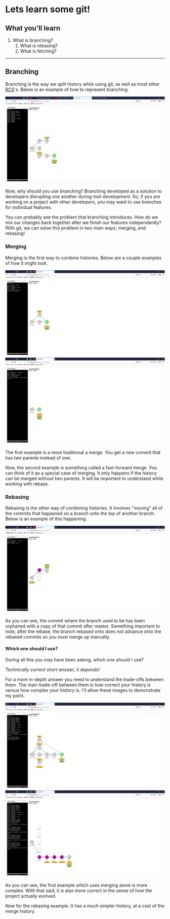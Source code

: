 # Lets learn some git!

## What you'll learn

1. What is branching?
    1. What is rebasing?
    2. What is fetching?
<!-- 4. What is pulling? -->
<!-- 5. What is stashing? -->

---

## Branching

Branching is the way we split history while using git, as well as most other [RCS](https://en.wikipedia.org/wiki/Revision_Control_System)'s.
Below is an example of how to represent branching.

![simple branching](./images/branch-simple.png)

Now, why should you use branching?
Branching developed as a solution to developers disrupting one another during mid-development.
So, if you are working on a project with other developers, you may want to use branches for individual features.

You can probably see the problem that branching introduces.
How do we mix our changes back together after we finish our features independently?
With git, we can solve this problem in two main ways; merging, and rebasing!

### Merging

Merging is the first way to combine histories.
Below are a couple examples of how it might look.

![simple merging](./images/merge-simple.png)
![fast forward merging](./images/merge-fast-forward.png)

The first example is a more traditional a merge.
You get a new commit that has two parents instead of one.

Now, the second example is something called a fast-forward merge.
You can think of it as a special case of merging.
It only happens if the history can be merged without two parents.
It will be important to understand while working with rebase.

### Rebasing

Rebasing is the other way of combining histories.
It involves "moving" all of the commits that happened on a branch onto the top of another branch.
Below is an example of this happening.

![simple rebasing](./images/rebase-simple.png)

As you can see, the commit where the branch used to be has been orphaned with a copy of that commit after master.
Something important to note, after the rebase, the branch rebased onto does not advance onto the rebased commits so you must merge up manually.

#### Which one should I use?

During all this you may have been asking, which one should I use?

_Technically correct short answer, it depends!_

For a more in-depth answer you need to understand the trade-offs between them.
The main trade-off between them is how correct your history is versus how complex your history is.
I'll allow these images to demonstrate my point.

![complex branching](./images/merge-complex.png)
![complex rebasing](./images/rebase-complex.png)

As you can see, the first example which uses merging alone is more complex.
With that said, it is also more correct in the sense of how the project actually evolved.

Now for the rebasing example.
It has a much simpler history, at a cost of the merge history.
